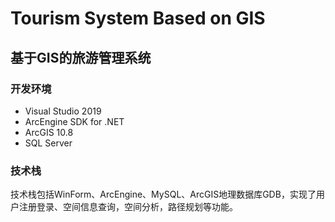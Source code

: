 # Tourism System Based on GIS
## 基于GIS的旅游管理系统
### 开发环境
- Visual Studio 2019
- ArcEngine SDK for .NET
- ArcGIS 10.8
- SQL Server
### 技术栈
技术栈包括WinForm、ArcEngine、MySQL、ArcGIS地理数据库GDB，实现了用户注册登录、空间信息查询，空间分析，路径规划等功能。
